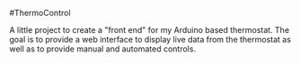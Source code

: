 #ThermoControl

A little project to create a "front end" for my Arduino based thermostat.
The goal is to provide a web interface to display live data from the thermostat
as well as to provide manual and automated controls.